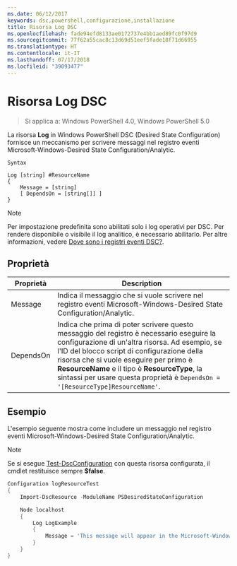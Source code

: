 ```yaml
---
ms.date: 06/12/2017
keywords: dsc,powershell,configurazione,installazione
title: Risorsa Log DSC
ms.openlocfilehash: fade94efd8133ae0172737e4bb1aed89fc0f97d9
ms.sourcegitcommit: 77f62a55cac8c13d69d51eef5fade18f71d66955
ms.translationtype: HT
ms.contentlocale: it-IT
ms.lasthandoff: 07/17/2018
ms.locfileid: "39093477"
---
```

# <a name="dsc-log-resource"></a>Risorsa Log DSC

> Si applica a: Windows PowerShell 4.0, Windows PowerShell 5.0

La risorsa __Log__ in Windows PowerShell DSC (Desired State Configuration) fornisce un meccanismo per scrivere messaggi nel registro eventi Microsoft-Windows-Desired State Configuration/Analytic.

```
Syntax

Log [string] #ResourceName
{
    Message = [string]
    [ DependsOn = [string[]] ]
}
```

> [!NOTE]
> Per impostazione predefinita sono abilitati solo i log operativi per DSC. Per rendere disponibile o visibile il log analitico, è necessario abilitarlo. Per altre informazioni, vedere [Dove sono i registri eventi DSC?](https://msdn.microsoft.com/en-us/powershell/dsc/troubleshooting#where-are-dsc-event-logs).

## <a name="properties"></a>Proprietà

|  Proprietà  |  Description   |
|---|---|
| Message| Indica il messaggio che si vuole scrivere nel registro eventi Microsoft-Windows-Desired State Configuration/Analytic.|
| DependsOn | Indica che prima di poter scrivere questo messaggio del registro è necessario eseguire la configurazione di un'altra risorsa. Ad esempio, se l'ID del blocco script di configurazione della risorsa che si vuole eseguire per primo è __ResourceName__ e il tipo è __ResourceType__, la sintassi per usare questa proprietà è `DependsOn = '[ResourceType]ResourceName'`.|

## <a name="example"></a>Esempio

L'esempio seguente mostra come includere un messaggio nel registro eventi Microsoft-Windows-Desired State Configuration/Analytic.

> [!NOTE]
> Se si esegue [Test-DscConfiguration](https://technet.microsoft.com/en-us/library/dn407382.aspx) con questa risorsa configurata, il cmdlet restituisce sempre **$false**.

```powershell
Configuration logResourceTest
{
    Import-DscResource -ModuleName PSDesiredStateConfiguration

    Node localhost
    {
        Log LogExample
        {
            Message = 'This message will appear in the Microsoft-Windows-Desired State Configuration/Analytic event log.'
        }
    }
}
```